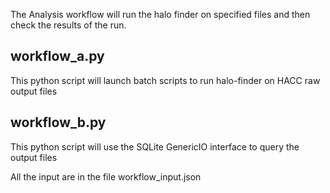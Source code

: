 The Analysis workflow will run the halo finder on specified files and then check the results of the run.

## workflow_a.py
This python script will launch batch scripts to run halo-finder on HACC raw output files

## workflow_b.py
This python script will use the SQLite GenericIO interface to query the output files

All the input are in the file workflow_input.json
